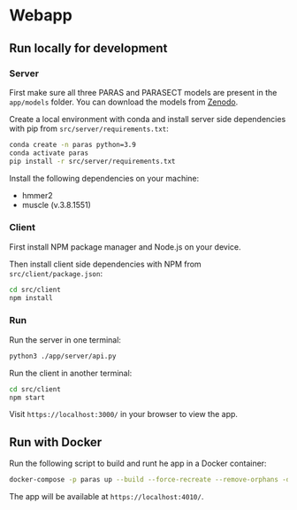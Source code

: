 # Webapp

## Run locally for development

### Server 

First make sure all three PARAS and PARASECT models are present in the `app/models` folder.
You can download the models from [Zenodo](https://zenodo.org/records/13165500).

Create a local environment with conda and install server side dependencies with pip from `src/server/requirements.txt`:

```bash
conda create -n paras python=3.9
conda activate paras
pip install -r src/server/requirements.txt
```

Install the following dependencies on your machine:
* hmmer2
* muscle (v.3.8.1551)

### Client

First install NPM package manager and Node.js on your device.

Then install client side dependencies with NPM from `src/client/package.json`:

```bash
cd src/client
npm install
```

### Run 

Run the server in one terminal:

```bash
python3 ./app/server/api.py
```

Run the client in another terminal:

```bash 
cd src/client
npm start
```

Visit `https://localhost:3000/` in your browser to view the app.

## Run with Docker

Run the following script to build and runt he app in a Docker container:

```bash
docker-compose -p paras up --build --force-recreate --remove-orphans -d
```

The app will be available at `https://localhost:4010/`.